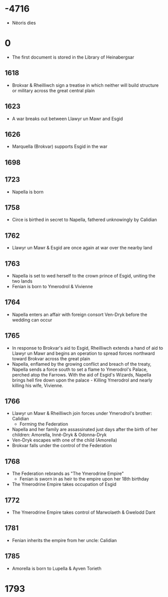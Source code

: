 # -4716
- Nëoris dies
# 0
- The first document is stored in the Library of Heinabergsar
## 1618
- Brokvar & Rheilliwch sign a treatise in which neither will build structure or military across the great central plain
## 1623 
- A war breaks out between Llawyr un Mawr and Esgid
## 1626
- Marquella (Brokvar) supports Esgid in the war
## 1698

## 1723
- Napella is born
## 1758
- Circe is birthed in secret to Napella, fathered unknowingly by Calidian
## 1762
- Llawyr un Mawr & Esgid are once again at war over the nearby land
## 1763
- Napella is set to wed herself to the crown prince of Esgid, uniting the two lands
- Fenian is born to Ymerodrol & Vivienne
## 1764
- Napella enters an affair with foreign consort Ven-Dryk before the wedding can occur
## 1765
- In response to Brokvar's aid to Esgid, Rheilliwch extends a hand of aid to Llawyr un Mawr and begins an operation to spread forces northward toward Brokvar across the great plain
- Napella, enflamed by the growing conflict and breach of the treaty, Napella sends a force south to set a flame to Ymerodrol's Palace, perched atop the Farrows. With the aid of Esgid's Wizards, Napella brings hell fire down upon the palace - Killing Ymerodrol and nearly killing his wife, Vivienne.
## 1766
- Llawyr un Mawr & Rheilliwch join forces under Ymerodrol's brother: Calidian
	- Forming the Federation
- Napella and her family are assassinated just days after the birth of her children: Amorella, Innë-Dryk & Odonna-Dryk
- Ven-Dryk escapes with one of the child (Amorella)
- Brokvar falls under the control of the Federation
## 1768
- The Federation rebrands as "The Ymerodrine Empire"
	- Fenian is sworn in as heir to the empire upon her 18th birthday 
- The Ymerodrine Empire takes occupation of Esgid

## 1772
- The Ymerodrine Empire takes control of Marwolaeth & Gwelodd Dant


## 1781
- Fenian inherits the empire from her uncle: Calidian

## 1785
- Amorella is born to Lupella & Ayven Torieth
# 1793
